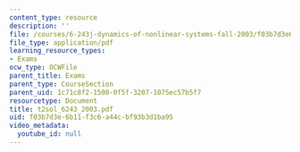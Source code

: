 ```yaml
---
content_type: resource
description: ''
file: /courses/6-243j-dynamics-of-nonlinear-systems-fall-2003/f03b7d3e6b11f3c6a44cbf93b3d1ba95_t2sol_6243_2003.pdf
file_type: application/pdf
learning_resource_types:
- Exams
ocw_type: OCWFile
parent_title: Exams
parent_type: CourseSection
parent_uid: 1c71c8f2-1508-0f5f-3207-1075ec57b5f7
resourcetype: Document
title: t2sol_6243_2003.pdf
uid: f03b7d3e-6b11-f3c6-a44c-bf93b3d1ba95
video_metadata:
  youtube_id: null
---
```

